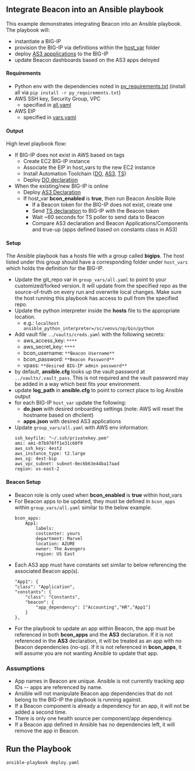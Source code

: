 ## Integrate Beacon into an Ansible playbook

This example demonstrates integrating Beacon into an Ansible playbook.  The playbook will:
- instantiate a BIG-IP
- provision the BIG-IP via definitions within the [host_var](host_vars) folder
- deploy [AS3 appplications](https://github.com/f5devcentral/f5-beacon/blob/master/examples/ansible-integration/host_vars/localhost/apps.json) to the BIG-IP
- update Beacon dashboards based on the AS3 apps deloyed

#### Requirements

- Python env with the dependencies noted in [py_requirements.txt](https://github.com/f5devcentral/f5-beacon/blob/master/examples/ansible-integration/py_requirements.txt) (install all via `pip install -r py_requirements.txt`)
- AWS SSH key, Security Group, VPC
  - specified in [all.yaml](https://github.com/f5devcentral/f5-beacon/blob/master/examples/ansible-integration/group_vars/all.yaml)
- AWS EIP
  - specified in [vars.yaml](https://github.com/f5devcentral/f5-beacon/blob/master/examples/ansible-integration/host_vars/localhost/vars.yaml)

#### Output

High level playbook flow:

- If BIG-IP does not exist in AWS based on tags
  - Create EC2 BIG-IP instance
  - Associate the EIP in host_vars to the new EC2 instance
  - Install Automation Toolchain ([DO](https://github.com/F5Networks/f5-declarative-onboarding), [AS3](https://github.com/F5Networks/f5-appsvcs-extension), [TS](https://github.com/F5Networks/f5-telemetry-streaming))
  - Deploy [DO declaration](https://github.com/f5devcentral/f5-beacon/blob/master/examples/ansible-integration/host_vars/localhost/do.json)
- When the existing/new BIG-IP is online
  - Deploy [AS3 Declaration](https://github.com/f5devcentral/f5-beacon/blob/master/examples/ansible-integration/host_vars/localhost/apps.json)
  - If host_var **bcon_enabled** is **true**, then run Beacon Ansible Role
    - If a Beacon token for the BIG-IP does not exist, create one
    - Send [TS declaration](https://github.com/f5devcentral/f5-beacon/blob/master/examples/ansible-integration/host_vars/localhost/ts.json) to BIG-IP with the Beacon token
    - Wait ~60 seconds for TS poller to send data to Beacon
    - Compare AS3 declaration and Beacon Applications/Components and true-up (apps defined based on constants class in AS3)

#### Setup

The Ansible playbook has a hosts file with a group called **bigips**.  The host listed under this group should have a corresponding folder under `host_vars` which holds the definition for the BIG-IP.

- Update the git_repo var in `group_vars/all.yaml` to point to your customized/forked version.  It will update from the specified repo as the source-of-truth on every run and overwrite local changes.  Make sure the host running this playbook has access to pull from the specified repo.
- Update the python interpreter inside the **hosts** file to the appropriate location.
  - e.g.: `localhost ansible_python_interpreter=/sc/venvs/np/bin/python`
- Add vault file `../vaults/creds.yaml` with the following secrets:
  - aws_access_key: `****`
  - aws_secret_key: `****`
  - bcon_username: `**Beacon Username**`
  - bcon_password: `**Beacon Password**`
  - vpass: `**desired BIG-IP admin password**`
- by default, **ansible.cfg** looks up the vault password at `../vaults/.vault_pass`.  This is not required and the vault password may be added in a way which best fits your environment.
- update **log_path** in **ansible.cfg** to point to correct place to log Ansible output
- for each BIG-IP `host_var` update the following:
  - **do.json** with desired onboarding settings (note: AWS will reset the hostname based on dhclient)
  - **apps.json** with desired AS3 applications
- Update `group_vars/all.yaml` with AWS env information:
  ```
  ssh_keyfile: "~/.ssh/privatekey.pem"
  ami: ami-07b978ff1e31c60f9
  aws_ssh_key: 4est2
  aws_instance_type: t2.large
  aws_sg: 4est-bip
  aws_vpc_subnet: subnet-0ec6b63e44ba17aad
  region: us-east-2
  ```

#### Beacon Setup

- Beacon role is only used when **bcon_enabled** is **true** within host_vars
- For Beacon apps to be updated, they must be defined in `bcon_apps` within `group_vars/all.yaml` similar to the below example.
  ```
  bcon_apps:
      App1:
          labels:
          costcenter: yours
          department: Marvel
          location: AZURE
          owner: The Avengers
          region: US East
  ```
- Each AS3 app must have constants set similar to below referencing the associated Beacon app(s).
  ```
  "App1": {
  "class": "Application",
  "constants": {
      "class": "Constants",
      "beacon": {
          "app_dependency": ["Accounting","HR","App1"]
      }
  },
  ```
- For the playbook to update an app within Beacon, the app must be referenced in both **bcon_apps** and the **AS3** declaration.  If it is not referenced in the **AS3** declaration, it will be treated as an app with no Beacon dependencies (no-op).  If it is not referenced in **bcon_apps**, it will assume you are not wanting Ansible to update that app.

### Assumptions

- App names in Beacon are unique.  Ansible is not currently tracking app IDs -- apps are referenced by name.
- Ansible will not manipulate Beacon app dependencies that do not belong to the BIG-IP the playbook is running against.
- If a Beacon component is already a dependency for an app, it will not be added a second time.
- There is only one health source per component/app dependency.
- If a Beacon app defined in Ansible has no dependencies left, it will remove the app in Beacon.

## Run the Playbook

```shell
ansible-playbook deploy.yaml
```
